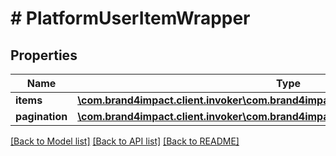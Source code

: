 # # PlatformUserItemWrapper

## Properties

Name | Type | Description | Notes
------------ | ------------- | ------------- | -------------
**items** | [**\com.brand4impact.client.invoker\com.brand4impact.client.model\PlatformUserItem[]**](PlatformUserItem.md) |  | [optional]
**pagination** | [**\com.brand4impact.client.invoker\com.brand4impact.client.model\Pagination**](Pagination.md) |  | [optional]

[[Back to Model list]](../../README.md#models) [[Back to API list]](../../README.md#endpoints) [[Back to README]](../../README.md)
